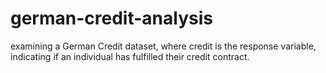 # german-credit-analysis
examining a German Credit dataset, where credit is the response variable, indicating if an individual has fulfilled their credit contract.
